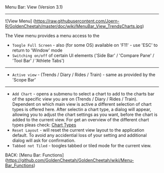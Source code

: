 Menu Bar: View (Version 3.1)
***

![View Menu] (https://raw.githubusercontent.com/Joern-R/GoldenCheetah/master/doc/wiki/MenuBar_View_TrendsCharts.jpg)

The View menu provides a menu access to the 

* `Toogle Full Screen` - also (for some OS) available on 'F11' - use 'ESC' to return to 'Window' mode
* `Switching on/off` of certain UI elements ('Side Bar' / 'Compare Pane' / 'Tool Bar' / 'Athlete Tabs')

***

* `Active view` - (Trends / Diary / Rides / Train) - same as provided by the 'Scope Bar'

***

* `Add Chart` - opens a submenu to select a chart to add to the charts bar of the specific view you are on (Trends / Diary / Rides / Train). Dependent on which main view is active a different selection of chart types is offered here. After selectin a chart type, a dialog will appear, allowing you to adjust the chart settings as you want, before the chart is added to the current view. For get an overview of the different chart types pleas check: [Chart Types](https://github.com/GoldenCheetah/GoldenCheetah/wiki/ChartTypes_General)
* `Reset Layout` - will reset the current view layout to the application default. To avoid any accidential loss of your setting and additional dialog will ask for confirmation.
* `Tabbed not Tiled` - toogles tabbed or tiled mode for the current view.


BACK: [Menu Bar: Functions] (https://github.com/GoldenCheetah/GoldenCheetah/wiki/Menu-Bar_Functions)



